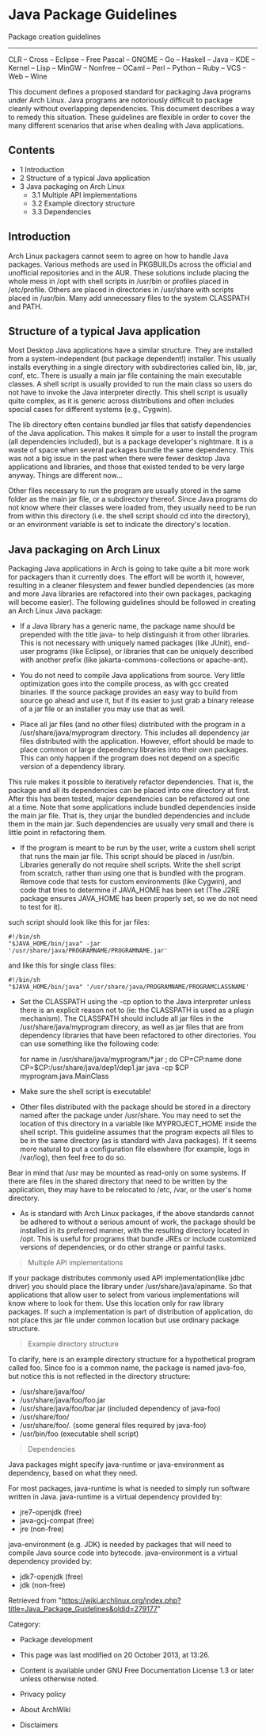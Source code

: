 Java Package Guidelines
=======================

Package creation guidelines

* * * * *

CLR – Cross – Eclipse – Free Pascal – GNOME – Go – Haskell – Java – KDE
– Kernel – Lisp – MinGW – Nonfree – OCaml – Perl – Python – Ruby – VCS –
Web – Wine

This document defines a proposed standard for packaging Java programs
under Arch Linux. Java programs are notoriously difficult to package
cleanly without overlapping dependencies. This document describes a way
to remedy this situation. These guidelines are flexible in order to
cover the many different scenarios that arise when dealing with Java
applications.

Contents
--------

-   1 Introduction
-   2 Structure of a typical Java application
-   3 Java packaging on Arch Linux
    -   3.1 Multiple API implementations
    -   3.2 Example directory structure
    -   3.3 Dependencies

Introduction
------------

Arch Linux packagers cannot seem to agree on how to handle Java
packages. Various methods are used in PKGBUILDs across the official and
unofficial repositories and in the AUR. These solutions include placing
the whole mess in /opt with shell scripts in /usr/bin or profiles placed
in /etc/profile. Others are placed in directories in /usr/share with
scripts placed in /usr/bin. Many add unnecessary files to the system
CLASSPATH and PATH.

Structure of a typical Java application
---------------------------------------

Most Desktop Java applications have a similar structure. They are
installed from a system-independent (but package dependent!) installer.
This usually installs everything in a single directory with
subdirectories called bin, lib, jar, conf, etc. There is usually a main
jar file containing the main executable classes. A shell script is
usually provided to run the main class so users do not have to invoke
the Java interpreter directly. This shell script is usually quite
complex, as it is generic across distributions and often includes
special cases for different systems (e.g., Cygwin).

The lib directory often contains bundled jar files that satisfy
dependencies of the Java application. This makes it simple for a user to
install the program (all dependencies included), but is a package
developer's nightmare. It is a waste of space when several packages
bundle the same dependency. This was not a big issue in the past when
there were fewer desktop Java applications and libraries, and those that
existed tended to be very large anyway. Things are different now...

Other files necessary to run the program are usually stored in the same
folder as the main jar file, or a subdirectory thereof. Since Java
programs do not know where their classes were loaded from, they usually
need to be run from within this directory (i.e. the shell script should
cd into the directory), or an environment variable is set to indicate
the directory's location.

Java packaging on Arch Linux
----------------------------

Packaging Java applications in Arch is going to take quite a bit more
work for packagers than it currently does. The effort will be worth it,
however, resulting in a cleaner filesystem and fewer bundled
dependencies (as more and more Java libraries are refactored into their
own packages, packaging will become easier). The following guidelines
should be followed in creating an Arch Linux Java package:

-   If a Java library has a generic name, the package name should be
    prepended with the title java- to help distinguish it from other
    libraries. This is not necessary with uniquely named packages (like
    JUnit), end-user programs (like Eclipse), or libraries that can be
    uniquely described with another prefix (like
    jakarta-commons-collections or apache-ant).

-   You do not need to compile Java applications from source. Very
    little optimization goes into the compile process, as with gcc
    created binaries. If the source package provides an easy way to
    build from source go ahead and use it, but if its easier to just
    grab a binary release of a jar file or an installer you may use that
    as well.

-   Place all jar files (and no other files) distributed with the
    program in a /usr/share/java/myprogram directory. This includes all
    dependency jar files distributed with the application. However,
    effort should be made to place common or large dependency libraries
    into their own packages. This can only happen if the program does
    not depend on a specific version of a dependency library.

This rule makes it possible to iteratively refactor dependencies. That
is, the package and all its dependencies can be placed into one
directory at first. After this has been tested, major dependencies can
be refactored out one at a time. Note that some applications include
bundled dependencies inside the main jar file. That is, they unjar the
bundled dependencies and include them in the main jar. Such dependencies
are usually very small and there is little point in refactoring them.

-   If the program is meant to be run by the user, write a custom shell
    script that runs the main jar file. This script should be placed in
    /usr/bin. Libraries generally do not require shell scripts. Write
    the shell script from scratch, rather than using one that is bundled
    with the program. Remove code that tests for custom environments
    (like Cygwin), and code that tries to determine if JAVA_HOME has
    been set (The J2RE package ensures JAVA_HOME has been properly set,
    so we do not need to test for it).

such script should look like this for jar files:

    #!/bin/sh
    "$JAVA_HOME/bin/java" -jar '/usr/share/java/PROGRAMNAME/PROGRAMNAME.jar'

and like this for single class files:

    #!/bin/sh
    "$JAVA_HOME/bin/java" '/usr/share/java/PROGRAMNAME/PROGRAMCLASSNAME'

-   Set the CLASSPATH using the -cp option to the Java interpreter
    unless there is an explicit reason not to (ie: the CLASSPATH is used
    as a plugin mechanism). The CLASSPATH should include all jar files
    in the /usr/share/java/myprogram direcory, as well as jar files that
    are from dependency libraries that have been refactored to other
    directories. You can use something like the following code:

    for name in /usr/share/java/myprogram/*.jar ; do
      CP=$CP:$name
    done
    CP=$CP:/usr/share/java/dep1/dep1.jar
    java -cp $CP myprogram.java.MainClass

-   Make sure the shell script is executable!

-   Other files distributed with the package should be stored in a
    directory named after the package under /usr/share. You may need to
    set the location of this directory in a variable like MYPROJECT_HOME
    inside the shell script. This guideline assumes that the program
    expects all files to be in the same directory (as is standard with
    Java packages). If it seems more natural to put a configuration file
    elsewhere (for example, logs in /var/log), then feel free to do so.

Bear in mind that /usr may be mounted as read-only on some systems. If
there are files in the shared directory that need to be written by the
application, they may have to be relocated to /etc, /var, or the user's
home directory.

-   As is standard with Arch Linux packages, if the above standards
    cannot be adhered to without a serious amount of work, the package
    should be installed in its preferred manner, with the resulting
    directory located in /opt. This is useful for programs that bundle
    JREs or include customized versions of dependencies, or do other
    strange or painful tasks.

> Multiple API implementations

If your package distributes commonly used API implementation(like jdbc
driver) you should place the library under /usr/share/java/apiname. So
that applications that allow user to select from various implementations
will know where to look for them. Use this location only for raw library
packages. If such a implementation is part of distribution of
application, do not place this jar file under common location but use
ordinary package structure.

> Example directory structure

To clarify, here is an example directory structure for a hypothetical
program called foo. Since foo is a common name, the package is named
java-foo, but notice this is not reflected in the directory structure:

-   /usr/share/java/foo/
-   /usr/share/java/foo/foo.jar
-   /usr/share/java/foo/bar.jar (included dependency of java-foo)
-   /usr/share/foo/
-   /usr/share/foo/*.* (some general files required by java-foo)
-   /usr/bin/foo (executable shell script)

> Dependencies

Java packages might specify java-runtime or java-environment as
dependency, based on what they need.

For most packages, java-runtime is what is needed to simply run software
written in Java. java-runtime is a virtual dependency provided by:

-   jre7-openjdk (free)
-   java-gcj-compat (free)
-   jre (non-free)

java-environment (e.g. JDK) is needed by packages that will need to
compile Java source code into bytecode. java-environment is a virtual
dependency provided by:

-   jdk7-openjdk (free)
-   jdk (non-free)

Retrieved from
"https://wiki.archlinux.org/index.php?title=Java_Package_Guidelines&oldid=279177"

Category:

-   Package development

-   This page was last modified on 20 October 2013, at 13:26.
-   Content is available under GNU Free Documentation License 1.3 or
    later unless otherwise noted.
-   Privacy policy
-   About ArchWiki
-   Disclaimers

